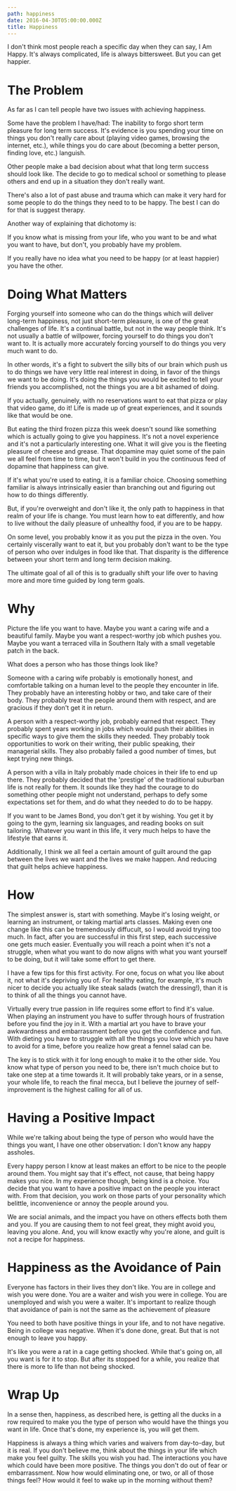 ```yaml
---
path: happiness
date: 2016-04-30T05:00:00.000Z
title: Happiness
---
```

I don't think most people reach a specific day when they can say, I Am Happy. It's always complicated, life is always bittersweet. But you can get happier.

# The Problem

As far as I can tell people have two issues with achieving happiness.

Some have the problem I have/had: The inability to forgo short term pleasure for long term success. It's evidence is you spending your time on things you don't really care about (playing video games, browsing the internet, etc.), while things you do care about (becoming a better person, finding love, etc.) languish.

Other people make a bad decision about what that long term success should look like. The decide to go to medical school or something to please others and end up in a situation they don't really want.

There's also a lot of past abuse and trauma which can make it very hard for some people to do the things they need to to be happy. The best I can do for that is suggest therapy.

Another way of explaining that dichotomy is:

If you know what is missing from your life, who you want to be and what you want to have, but don't, you probably have my problem.

If you really have no idea what you need to be happy (or at least happier) you have the other.

# Doing What Matters

Forging yourself into someone who can do the things which will deliver long-term happiness, not just short-term pleasure, is one of the great challenges of life. It's a continual battle, but not in the way people think. It's not usually a battle of willpower, forcing yourself to do things you don't want to. It is actually more accurately forcing yourself to do things you very much want to do.

In other words, it's a fight to subvert the silly bits of our brain which push us to do things we have very little real interest in doing, in favor of the things we want to be doing. It's doing the things you would be excited to tell your friends you accomplished, not the things you are a bit ashamed of doing.

If you actually, genuinely, with no reservations want to eat that pizza or play that video game, do it! Life is made up of great experiences, and it sounds like that would be one.

But eating the third frozen pizza this week doesn't sound like something which is actually going to give you happiness. It's not a novel experience and it's not a particularly interesting one. What it will give you is the fleeting pleasure of cheese and grease. That dopamine may quiet some of the pain we all feel from time to time, but it won't build in you the continuous feed of dopamine that happiness can give.

If it's what you're used to eating, it is a familiar choice. Choosing something familiar is always intrinsically easier than branching out and figuring out how to do things differently.

But, if you're overweight and don't like it, the only path to happiness in that realm of your life is change. You must learn how to eat differently, and how to live without the daily pleasure of unhealthy food, if you are to be happy.

On some level, you probably know it as you put the pizza in the oven. You certainly viscerally want to eat it, but you probably don't want to be the type of person who over indulges in food like that. That disparity is the difference between your short term and long term decision making.

The ultimate goal of all of this is to gradually shift your life over to having more and more time guided by long term goals.

# Why

Picture the life you want to have. Maybe you want a caring wife and a beautiful family. Maybe you want a respect-worthy job which pushes you. Maybe you want a terraced villa in Southern Italy with a small vegetable patch in the back.

What does a person who has those things look like?

Someone with a caring wife probably is emotionally honest, and comfortable talking on a human level to the people they encounter in life. They probably have an interesting hobby or two, and take care of their body. They probably treat the people around them with respect, and are gracious if they don't get it in return.

A person with a respect-worthy job, probably earned that respect. They probably spent years working in jobs which would push their abilities in specific ways to give them the skills they needed. They probably took opportunities to work on their writing, their public speaking, their managerial skills. They also probably failed a good number of times, but kept trying new things.

A person with a villa in Italy probably made choices in their life to end up there. They probably decided that the 'prestige' of the traditional suburban life is not really for them. It sounds like they had the courage to do something other people might not understand, perhaps to defy some expectations set for them, and do what they needed to do to be happy.

If you want to be James Bond, you don't get it by wishing. You get it by going to the gym, learning six languages, and reading books on suit tailoring. Whatever you want in this life, it very much helps to have the lifestyle that earns it.

Additionally, I think we all feel a certain amount of guilt around the gap between the lives we want and the lives we make happen. And reducing that guilt helps achieve happiness.

# How

The simplest answer is, start with something. Maybe it's losing weight, or learning an instrument, or taking martial arts classes. Making even one change like this can be tremendously diffucult, so I would avoid trying too much. In fact, after you are successful in this first step, each successive one gets much easier. Eventually you will reach a point when it's not a struggle, when what you want to do now aligns with what you want yourself to be doing, but it will take some effort to get there.

I have a few tips for this first activity. For one, focus on what you like about it, not what it's depriving you of. For healthy eating, for example, it's much nicer to decide you actually like steak salads (watch the dressing!), than it is to think of all the things you cannot have.

Virtually every true passion in life requires some effort to find it's value. When playing an instrument you have to suffer through hours of frustration before you find the joy in it. With a martial art you have to brave your awkwardness and embarrassment before you get the confidence and fun. With dieting you have to struggle with all the things you love which you have to avoid for a time, before you realize how great a fennel salad can be.

The key is to stick with it for long enough to make it to the other side. You know what type of person you need to be, there isn't much choice but to take one step at a time towards it. It will probably take years, or in a sense, your whole life, to reach the final mecca, but I believe the journey of self-improvement is the highest calling for all of us.

# Having a Positive Impact

While we're talking about being the type of person who would have the things you want, I have one other observation: I don't know any happy assholes.

Every happy person I know at least makes an effort to be nice to the people around them. You might say that it's effect, not cause, that being happy makes you nice. In my experience though, being kind is a choice. You decide that you want to have a positive impact on the people you interact with. From that decision, you work on those parts of your personality which belittle, inconvenience or annoy the people around you.

We are social animals, and the impact you have on others effects both them and you. If you are causing them to not feel great, they might avoid you, leaving you alone. And, you will know exactly why you're alone, and guilt is not a recipe for happiness.

# Happiness as the Avoidance of Pain

Everyone has factors in their lives they don't like. You are in college and wish you were done. You are a waiter and wish you were in college. You are unemployed and wish you were a waiter. It's important to realize though that avoidance of pain is not the same as the achievement of pleasure

You need to both have positive things in your life, and to not have negative. Being in college was negative. When it's done done, great. But that is not enough to leave you happy.

It's like you were a rat in a cage getting shocked. While that's going on, all you want is for it to stop. But after its stopped for a while, you realize that there is more to life than not being shocked.

# Wrap Up

In a sense then, happiness, as described here, is getting all the ducks in a row required to make you the type of person who would have the things you want in life. Once that's done, my experience is, you will get them.

Happiness is always a thing which varies and waivers from day-to-day, but it is real. If you don't believe me, think about the things in your life which make you feel guilty. The skills you wish you had. The interactions you have which could have been more positive. The things you don't do out of fear or embarrassment. Now how would eliminating one, or two, or all of those things feel? How would it feel to wake up in the morning without them?
